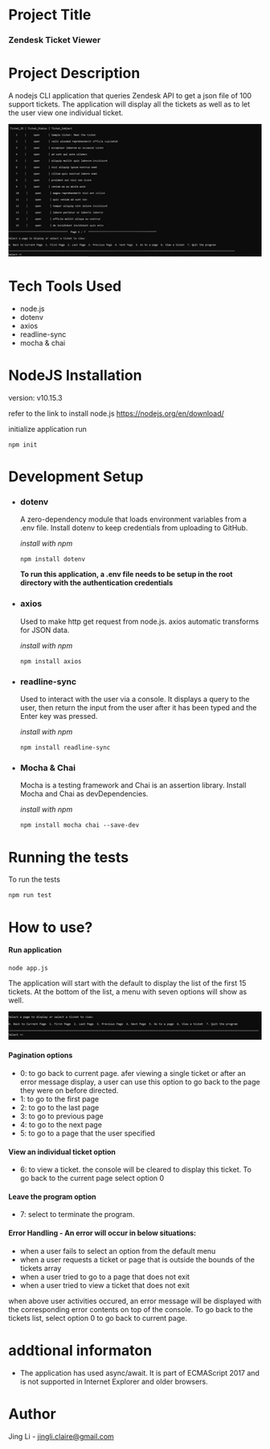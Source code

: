 # Project Title

### Zendesk Ticket Viewer

# Project Description

A nodejs CLI application that queries Zendesk API to get a json file of 100 support tickets. The application will display all the tickets as well as to let the user view one individual ticket.

![](./docs/screenshot.jpg)

# Tech Tools Used

- node.js
- dotenv
- axios
- readline-sync
- mocha & chai

# NodeJS Installation

version: v10.15.3

refer to the link to install node.js https://nodejs.org/en/download/

initialize application run

```
npm init
```

# Development Setup

- ### **dotenv**

  A zero-dependency module that loads environment variables from a .env file. Install dotenv to keep credentials from uploading to GitHub.

  _install with npm_

  ```
  npm install dotenv
  ```

  **To run this application, a .env file needs to be setup in the root directory with the authentication credentials**

* ### **axios**

  Used to make http get request from node.js. axios automatic transforms for JSON data.

  _install with npm_

  ```
  npm install axios
  ```

* ### **readline-sync**

  Used to interact with the user via a console. It displays a query to the user, then return the input from the user after it has been typed and the Enter key was pressed.

  _install with npm_

  ```
  npm install readline-sync
  ```

* ### **Mocha & Chai**

  Mocha is a testing framework and Chai is an assertion library. Install Mocha and Chai as devDependencies.

  _install with npm_

  ```
  npm install mocha chai --save-dev
  ```

# Running the tests

To run the tests

```
npm run test
```

# How to use?

#### Run application

```
node app.js
```

The application will start with the default to display the list of the first 15 tickets. At the bottom of the list, a menu with seven options will show as well.

![](./docs/menu.jpg)

#### Pagination options

- 0: to go back to current page. afer viewing a single ticket or after an error message display, a user can use this option to go back to the page they were on before directed.
- 1: to go to the first page
- 2: to go to the last page
- 3: to go to previous page
- 4: to go to the next page
- 5: to go to a page that the user specified

#### View an individual ticket option

- 6: to view a ticket. the console will be cleared to display this ticket. To go back to the current page select option 0

#### Leave the program option

- 7: select to terminate the program.

#### Error Handling - An error will occur in below situations:

- when a user fails to select an option from the default menu
- when a user requests a ticket or page that is outside the bounds of the tickets array
- when a user tried to go to a page that does not exit
- when a user tried to view a ticket that does not exit

when above user activities occured, an error message will be displayed with the corresponding error contents on top of the console. To go back to the tickets list, select option 0 to go back to current page.

# addtional informaton

- The application has used async/await. It is part of ECMAScript 2017 and is not supported in Internet Explorer and older browsers.

# Author

Jing Li - jingli.claire@gmail.com
